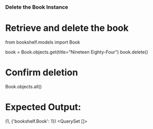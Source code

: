 ### Delete the Book Instance

# Retrieve and delete the book

from bookshelf.models import Book

book = Book.objects.get(title="Nineteen Eighty-Four")
book.delete()

# Confirm deletion

Book.objects.all()

# Expected Output:

(1, {'bookshelf.Book': 1})
<QuerySet []>

